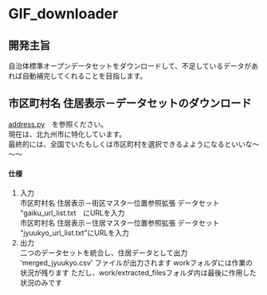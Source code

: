 # GIF_downloader  
## 開発主旨  
自治体標準オープンデータセットをダウンロードして、不足しているデータがあれば自動補完してくれることを目指します。  
## 市区町村名 住居表示－データセットのダウンロード  
[address.py](address.py)　を参照ください。  
現在は、北九州市に特化しています。  
最終的には、全国でいたもしくは市区町村を選択できるよようになるといいな～～～
#### 仕様
 1. 入力  
 市区町村名 住居表示－街区マスター位置参照拡張 データセット  
 "gaiku_url_list.txt　にURLを入力  
 市区町村名 住居表示－住居マスター位置参照拡張 データセット  
 "jyuukyo_url_list.txt"にURLを入力  
1. 出力  
 二つのデータセットを統合し、住居データとして出力
 'merged_jyuukyo.csv' ファイルが出力されます
 workフォルダには作業の状況が残ります
 ただし、work/extracted_filesフォルダ内は最後に作用した状況のみです
